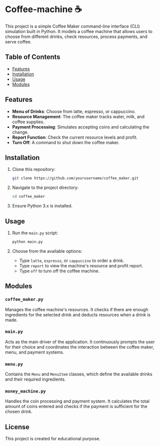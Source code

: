 # Coffee-machine ☕

This project is a simple Coffee Maker command-line interface (CLI) simulation built in Python. It models a coffee machine that allows users to choose from different drinks, check resources, process payments, and serve coffee.

## Table of Contents

- [Features](#features)
- [Installation](#installation)
- [Usage](#usage)
- [Modules](#modules)

## Features

- **Menu of Drinks**: Choose from latte, espresso, or cappuccino.
- **Resource Management**: The coffee maker tracks water, milk, and coffee supplies.
- **Payment Processing**: Simulates accepting coins and calculating the change.
- **Report Function**: Check the current resource levels and profit.
- **Turn Off**: A command to shut down the coffee maker.

## Installation

1. Clone this repository:
    ```bash
    git clone https://github.com/yourusername/coffee_maker.git
    ```

2. Navigate to the project directory:
    ```bash
    cd coffee_maker
    ```

3. Ensure Python 3.x is installed.

## Usage

1. Run the `main.py` script:
    ```bash
    python main.py
    ```

2. Choose from the available options:
   - Type `latte`, `espresso`, or `cappuccino` to order a drink.
   - Type `report` to view the machine's resource and profit report.
   - Type `off` to turn off the coffee machine.

## Modules

### `coffee_maker.py`
Manages the coffee machine's resources. It checks if there are enough ingredients for the selected drink and deducts resources when a drink is made.

### `main.py`
Acts as the main driver of the application. It continuously prompts the user for their choice and coordinates the interaction between the coffee maker, menu, and payment systems.

### `menu.py`
Contains the `Menu` and `MenuItem` classes, which define the available drinks and their required ingredients.

### `money_machine.py`
Handles the coin processing and payment system. It calculates the total amount of coins entered and checks if the payment is sufficient for the chosen drink.

## License
This project is created for educational purpose.
